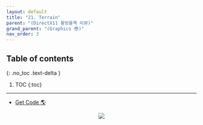 ```yaml
---
layout: default
title: "21. Terrain"
parent: "(DirectX11 물방울책 리뷰)"
grand_parent: "(Graphics 😎)"
nav_order: 3
---
```


## Table of contents
{: .no_toc .text-delta }

1. TOC
{:toc}

---

* [Get Code 🌎](https://github.com/Arthur880708/DirectX11-3d-tutorials/tree/16)

<p align="center">
  <img src="https://taehyungs-programming-blog.github.io/blog/assets/images/graphics/bb/bb-21-1.png"/>
</p>
